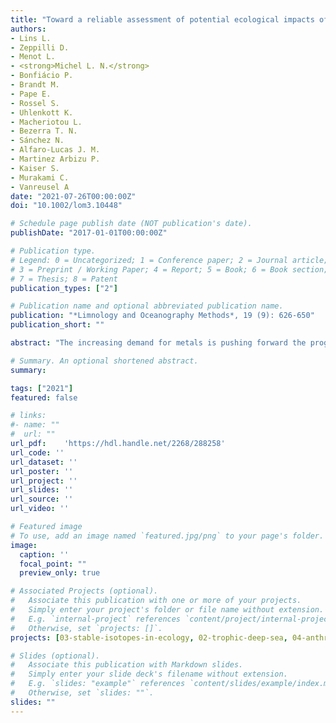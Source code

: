 ```yaml
---
title: "Toward a reliable assessment of potential ecological impacts of deep-sea polymetallic nodule mining on abyssal infauna"
authors:
- Lins L.
- Zeppilli D.
- Menot L.
- <strong>Michel L. N.</strong>
- Bonfiácio P.
- Brandt M.
- Pape E.
- Rossel S.
- Uhlenkott K.
- Macheriotou L.
- Bezerra T. N.
- Sánchez N.
- Alfaro-Lucas J. M.
- Martinez Arbizu P.
- Kaiser S.
- Murakami C.
- Vanreusel A
date: "2021-07-26T00:00:00Z"
doi: "10.1002/lom3.10448"

# Schedule page publish date (NOT publication's date).
publishDate: "2017-01-01T00:00:00Z"

# Publication type.
# Legend: 0 = Uncategorized; 1 = Conference paper; 2 = Journal article;
# 3 = Preprint / Working Paper; 4 = Report; 5 = Book; 6 = Book section;
# 7 = Thesis; 8 = Patent
publication_types: ["2"]

# Publication name and optional abbreviated publication name.
publication: "*Limnology and Oceanography Methods*, 19 (9): 626-650"
publication_short: ""

abstract: "The increasing demand for metals is pushing forward the progress of deep-sea mining industry. The abyss between the Clarion and Clipperton Fracture Zones (CCFZ), a region holding a higher concentration of minerals than land deposits, is the most targeted area for the exploration of polymetallic nodules worldwide, which may likely disturb the seafloor across large areas and over many years. Effects from nodule extraction cause acute biodiversity loss of organisms inhabiting sediments and polymetallic nodules. Attention to deep-sea ecosystems and their services has to be considered before mining starts but the lack of basic scientific knowledge on the methodologies for the ecological surveys of fauna in the context of deep-sea mining impacts is still scarce. We review the methodology to sample, process and investigate metazoan infauna both inhabiting sediments and nodules dwelling on these polymetallic-nodule areas. We suggest effective procedures for sampling designs, devices and methods involving gear types, sediment processing, morphological and genetic identification including metabarcoding and proteomic fingerprinting, the assessment of biomass, functional traits, fatty acids, and stable isotope studies within the CCFZ based on both first-hand experiences and literature. We recommend multi- and boxcorers for the quantitative assessments of meio- and macrofauna, respectively. The assessment of biodiversity at species level should be focused and/or the combination of morphological with metabarcoding or proteomic fingerprinting techniques. We highlight that biomass, functional traits, and trophic markers may provide critical insights for biodiversity assessments and how statistical modeling facilitates predicting patterns spatially across point-source data and is essential for conservation management."

# Summary. An optional shortened abstract.
summary: 

tags: ["2021"]
featured: false

# links:
#- name: ""
#  url: ""
url_pdf:	'https://hdl.handle.net/2268/288258'
url_code: ''
url_dataset: ''
url_poster: ''
url_project: ''
url_slides: ''
url_source: ''
url_video: ''

# Featured image
# To use, add an image named `featured.jpg/png` to your page's folder. 
image:
  caption: ''
  focal_point: ""
  preview_only: true

# Associated Projects (optional).
#   Associate this publication with one or more of your projects.
#   Simply enter your project's folder or file name without extension.
#   E.g. `internal-project` references `content/project/internal-project/index.md`.
#   Otherwise, set `projects: []`.
projects: [03-stable-isotopes-in-ecology, 02-trophic-deep-sea, 04-anthropogenic-impacts]

# Slides (optional).
#   Associate this publication with Markdown slides.
#   Simply enter your slide deck's filename without extension.
#   E.g. `slides: "example"` references `content/slides/example/index.md`.
#   Otherwise, set `slides: ""`.
slides: ""
---
```

